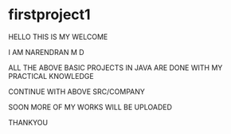 # firstproject1

HELLO THIS IS MY WELCOME

I AM NARENDRAN M D 

ALL THE ABOVE BASIC PROJECTS IN JAVA ARE DONE WITH MY PRACTICAL KNOWLEDGE

CONTINUE WITH ABOVE SRC/COMPANY

SOON MORE OF MY WORKS WILL BE UPLOADED 

THANKYOU
